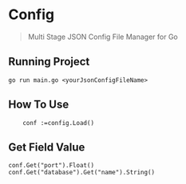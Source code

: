 # Config

>Multi Stage JSON Config File Manager for Go

## Running Project
```
go run main.go <yourJsonConfigFileName>
```

## How To Use
```golang
	conf :=config.Load()
```

## Get Field Value
```golang
conf.Get("port").Float()
conf.Get("database").Get("name").String()
```